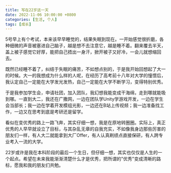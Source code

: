 ```yaml
---
title: 写在22岁这一天
date: 2022-11-06 10:00:00 +0800
categories: [生活, 个人]
tags: [成长]
---
```


5号早上有个考试，本来该早早睡觉的，结果失眠到现在。一开始感觉很折磨，各种细微的声音被塞进自己脑子，越是想不去注意它，越是睡不着。翻来覆去半天，盖上被子感觉它好厚，能把自己捂出一身汗，掀开被子又好冷，一会儿就想缩回去。

既然已经睡不着了，纠结于失眠的痛苦，不如想点别的，于是我开始回想起了大一的时候。大一的我想成为什么样的人呢，在经历了高考前十八年对大学的憧憬后，我认定自己一定能在大学发光发热，自己一定能在大学不断学习，变得特别优秀。

于是我参加学生会，申请社团，加入团队，我幻想我能变成干海绵，走到哪就能吸到哪。一直到大二，我还在广撒网，一边在团队学Unity学游戏开发，一边在学生会当部长；我一边在学着开发模组光影，一边还在B站上传视频；我一边准备找工作，一边又在思考到底是考研还是留学。

看似在变优秀的路上一路飞奔，其实仔细一想，我是在原地转圈圈。实际上，真正优秀的人早早就设立了目标，与其杂乱无章的自我充实，不如像我身边那些厉害的朋友们一样，有人大二就能拿到大厂Offer，有人认真刷绩点直接保研，有人跨专业考入一流的大学。

22岁或许是我在本科阶段的最后一个生日，但仔细一想，其实也仅仅是人生的一个起点。希望在未来我能渐渐清楚什么才是优秀，把所谓的"优秀"变成清晰的路标，愿我和我的朋友们共勉。